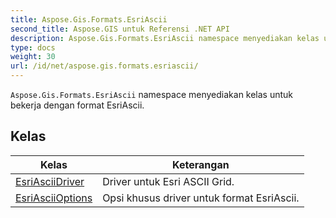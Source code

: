 ```yaml
---
title: Aspose.Gis.Formats.EsriAscii
second_title: Aspose.GIS untuk Referensi .NET API
description: Aspose.Gis.Formats.EsriAscii namespace menyediakan kelas untuk bekerja dengan format EsriAscii.
type: docs
weight: 30
url: /id/net/aspose.gis.formats.esriascii/
---
```

`Aspose.Gis.Formats.EsriAscii` namespace menyediakan kelas untuk bekerja dengan format EsriAscii.

## Kelas

| Kelas | Keterangan |
| --- | --- |
| [EsriAsciiDriver](./esriasciidriver/) | Driver untuk Esri ASCII Grid. |
| [EsriAsciiOptions](./esriasciioptions/) | Opsi khusus driver untuk format EsriAscii. |


